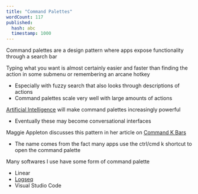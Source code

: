 ```yaml
---
title: "Command Palettes"
wordCount: 117
published:
  hash: abc
  timestamp: 1000
---
```


Command palettes are a design pattern where apps expose functionality through a search bar

Typing what you want is almost certainly easier and faster than finding the action in some submenu or remembering an arcane hotkey
- Especially with fuzzy search that also looks through descriptions of actions
- Command palettes scale very well with large amounts of actions

[Artificial Intelligence](/garden/artificial-intelligence) will make command palettes increasingly powerful
- Eventually these may become conversational interfaces

Maggie Appleton discusses this pattern in her article on [Command K Bars](https://maggieappleton.com/command-bar)
- The name comes from the fact many apps use the ctrl/cmd k shortcut to open the command palette

Many softwares I use have some form of command palette
- Linear
- [Logseq](/garden/logseq)
- Visual Studio Code
